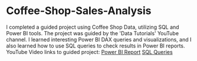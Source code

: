 # Coffee-Shop-Sales-Analysis
I completed a guided project using Coffee Shop Data, utilizing SQL and Power BI tools. The project was guided by the 'Data Tutorials' YouTube channel. I learned interesting Power BI DAX queries and visualizations, and I also learned how to use SQL queries to check results in Power BI reports.
YouTube Video links to guided project: 
[Power BI Report](https://www.youtube.com/watch?v=zMrmSctNCbE)
[SQL Queries](https://www.youtube.com/watch?v=hgz0msTZtX8&t=6515s)
